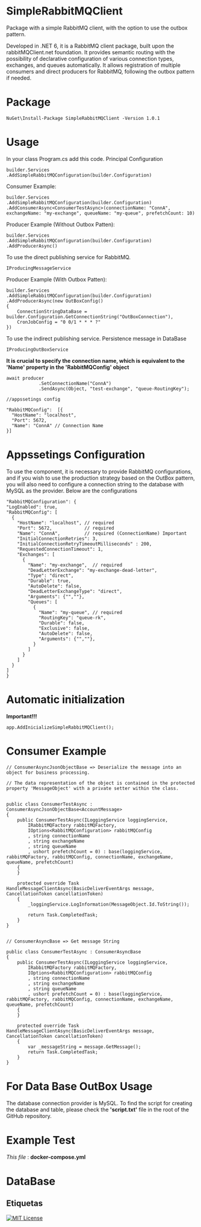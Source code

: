 # SimpleRabbitMQClient
Package with a simple RabbitMQ client, with the option to use the outbox pattern. 

Developed in .NET 6, it is a RabbitMQ client package, built upon the rabbitMQClient.net foundation. It provides semantic routing with the possibility of declarative configuration of various connection types, exchanges, and queues automatically. It allows registration of multiple consumers and direct producers for RabbitMQ, following the outbox pattern if needed.

# Package
	NuGet\Install-Package SimpleRabbitMQClient -Version 1.0.1

# Usage

In your class Program.cs add this code. Principal Configuration

    builder.Services
    .AddSimpleRabbitMQConfiguration(builder.Configuration)

Consumer Example:

    builder.Services
    .AddSimpleRabbitMQConfiguration(builder.Configuration)
    .AddConsumerAsync<ConsumerTestAsync>(connectionName: "ConnA", exchangeName: "my-exchange", queueName: "my-queue", prefetchCount: 10)

Producer Example (Without Outbox Patten):

    builder.Services
    .AddSimpleRabbitMQConfiguration(builder.Configuration)
    .AddProducerAsync()


To use the direct publishing service for RabbitMQ.

    IProducingMessageService


Producer Example (With Outbox Patten):

    builder.Services
    .AddSimpleRabbitMQConfiguration(builder.Configuration)
    .AddProducerAsync(new OutBoxConfig() 
    { 
        ConnectionStringDataBase = builder.Configuration.GetConnectionString("OutBoxConnection"),
        CronJobConfig = "0 0/1 * * * ?"
    })

To use the indirect publishing service. Persistence message in DataBase

    IProducingOutBoxService

**It is crucial to specify the connection name, which is equivalent to the 'Name' property in the 'RabbitMQConfig' object**


    await producer
                .SetConnectionName("ConnA")
                .SendAsync(Object, "test-exchange", "queue-RoutingKey");

    //appssetings config

    "RabbitMQConfig":  [{
      "HostName": "localhost", 
      "Port": 5672,            
      "Name": "ConnA" // Connection Name
    }]           


# Appssetings Configuration

To use the component, it is necessary to provide RabbitMQ configurations, and if you wish to use the production strategy based on the OutBox pattern, you will also need to configure a connection string to the database with MySQL as the provider. Below are the configurations


    "RabbitMQConfiguration": {
    "LogEnabled": true,
    "RabbitMQConfig": [
      {
        "HostName": "localhost", // required
        "Port": 5672,            // required
        "Name": "ConnA",         // required (ConnectionName) Important
        "InitialConnectionRetries": 3,
        "InitialConnectionRetryTimeoutMilliseconds" : 200,
        "RequestedConnectionTimeout": 1, 
        "Exchanges": [
          {
            "Name": "my-exchange",  // required
            "DeadLetterExchange": "my-exchange-dead-letter",
            "Type": "direct",
            "Durable": true,
            "AutoDelete": false,
            "DeadLetterExchangeType": "direct",
            "Arguments": {"",""},
            "Queues": [
              {
                "Name": "my-queue", // required
                "RoutingKey": "queue-rk",
                "Durable": false,
                "Exclusive": false,
                "AutoDelete": false,
                "Arguments": {"",""},
              }
            ]
          }
        ]
      }
    ]
    }
  

# Automatic initialization

  **Important!!!**

    app.AddInicializeSimpleRabbitMQClient();

# Consumer Example

    // ConsumerAsyncJsonObjectBase => Deserialize the message into an object for business processing.
    
    // The data representation of the object is contained in the protected property 'MessageObject' with a private setter within the class.


    public class ConsumerTestAsync : ConsumerAsyncJsonObjectBase<AccountMessage>
    {
        public ConsumerTestAsync(ILoggingService loggingService, 
            IRabbitMQFactory rabbitMQFactory, 
            IOptions<RabbitMQConfiguration> rabbitMQConfig
            , string connectionName
            , string exchangeName
            , string queueName
            , ushort prefetchCount = 0) : base(loggingService, rabbitMQFactory, rabbitMQConfig, connectionName, exchangeName, queueName, prefetchCount)
        {
        }

        protected override Task HandleMessageClientAsync(BasicDeliverEventArgs message, CancellationToken cancellationToken)
        {
            _loggingService.LogInformation(MessageObject.Id.ToString());

            return Task.CompletedTask;
        }
    }


    // ConsumerAsyncBase => Get message String 

    public class ConsumerTestAsync : ConsumerAsyncBase
    {
        public ConsumerTestAsync(ILoggingService loggingService, 
            IRabbitMQFactory rabbitMQFactory, 
            IOptions<RabbitMQConfiguration> rabbitMQConfig
            , string connectionName
            , string exchangeName
            , string queueName
            , ushort prefetchCount = 0) : base(loggingService, rabbitMQFactory, rabbitMQConfig, connectionName, exchangeName, queueName, prefetchCount)
        {
        }

        protected override Task HandleMessageClientAsync(BasicDeliverEventArgs message, CancellationToken cancellationToken)
        {
            var _messageString = message.GetMessage();
            return Task.CompletedTask;
        }
    }

# For Data Base OutBox Usage

The database connection provider is MySQL. To find the script for creating the database and table, please check the **'script.txt'** file in the root of the GitHub repository.

    
# Example Test

*This file* : **docker-compose.yml**


# DataBase 



## Etiquetas

[![MIT License](https://img.shields.io/badge/License-MIT-green.svg)](https://choosealicense.com/licenses/mit/)



